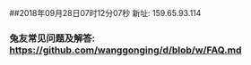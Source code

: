##2018年09月28日07时12分07秒 新址: 159.65.93.114
### 兔友常见问题及解答: https://github.com/wanggonging/d/blob/w/FAQ.md
